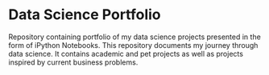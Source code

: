 <h1> Data Science Portfolio </h1>
Repository containing portfolio of my data science projects presented in the form of iPython Notebooks. This repository documents my journey through data science. It contains academic and pet projects as well as projects inspired by current business problems.
